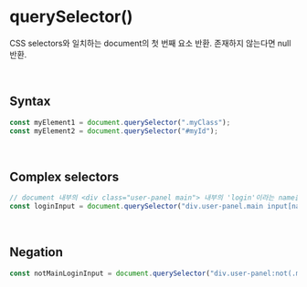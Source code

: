 # querySelector()
CSS selectors와 일치하는 document의 첫 번째 요소 반환. 존재하지 않는다면 null 반환.

<br>

## Syntax
```javascript
const myElement1 = document.querySelector(".myClass");
const myElement2 = document.querySelector("#myId");
```

<br>

## Complex selectors
```javascript
// document 내부의 <div class="user-panel main"> 내부의 'login'이라는 name을 가진 input 반환.
const loginInput = document.querySelector("div.user-panel.main input[name='login']");
```

<br>

## Negation
```javascript
const notMainLoginInput = document.querySelector("div.user-panel:not(.main) input[name='login']");
```